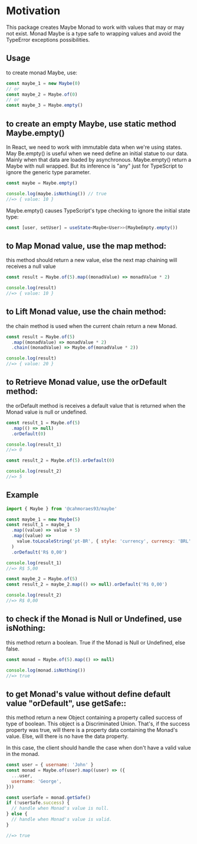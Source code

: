 # Motivation

This package creates Maybe Monad to work with values that may or may not exist.
Monad Maybe is a type safe to wrapping values and avoid the TypeError exceptions possibilities.

## Usage

to create monad Maybe, use:

```js
const maybe_1 = new Maybe(0)
// or
const maybe_2 = Maybe.of(0)
// or
const maybe_3 = Maybe.empty()
```

## to create an empty Maybe, use static method Maybe.empty()

In React, we need to work with immutable data when we're using states. May Be.empty() is useful when we need define an initial statue to our data. Mainly when that data are loaded by asynchronous.
Maybe.empty() return a Maybe with null wrapped. But its inference is "any" just for TypeScript to ignore the generic type parameter.

```js
const maybe = Maybe.empty()

console.log(maybe.isNothing()) // true
//=> { value: 10 }
```

Maybe.empty() causes TypeScript's type checking to ignore the initial state type:

```ts
const [user, setUser] = useState<Maybe<User>>(MaybeEmpty.empty())
```

## to <strong>Map</strong> Monad value, use the map method:

this method should return a new value, else the next map chaining will receives a null value

```js
const result = Maybe.of(5).map((monadValue) => monadValue * 2)

console.log(result)
//=> { value: 10 }
```

## to <strong>Lift</strong> Monad value, use the chain method:

the chain method is used when the current chain return a new Monad.

```js
const result = Maybe.of(5)
  .map((monadValue) => monadValue * 2)
  .chain((monadValue) => Maybe.of(monadValue * 2))

console.log(result)
//=> { value: 20 }
```

## to <strong>Retrieve</strong> Monad value, use the orDefault method:

the orDefault method is receives a default value that is returned when the Monad value is null or undefined.

```js
const result_1 = Maybe.of(5)
  .map(() => null)
  .orDefault(0)

console.log(result_1)
//=> 0

const result_2 = Maybe.of(5).orDefault(0)

console.log(result_2)
//=> 5
```

## Example

```js
import { Maybe } from '@cahmoraes93/maybe'

const maybe_1 = new Maybe(5)
const result_1 = maybe_1
  .map((value) => value + 5)
  .map((value) =>
    value.toLocaleString('pt-BR', { style: 'currency', currency: 'BRL' }),
  )
  .orDefault('R$ 0,00')

console.log(result_1)
//=> R$ 5,00

const maybe_2 = Maybe.of(5)
const result_2 = maybe_2.map(() => null).orDefault('R$ 0,00')

console.log(result_2)
//=> R$ 0,00
```

## to check if the Monad is Null or Undefined, use <strong>isNothing</strong>:

this method return a boolean. True if the Monad is Null or Undefined, else false.

```js
const monad = Maybe.of(5).map(() => null)

console.log(monad.isNothing())
//=> true
```

## to get Monad's value without define default value "orDefault", use getSafe::

this method return a new Object containing a property called success of type of boolean.
This object is a Discriminated Union. That's, if the success property was true, will there is a property data containing the Monad's value. Else, will there is no have the data property.

In this case, the client should handle the case when don't have a valid value in the monad.

```js
const user = { username: 'John' }
const monad = Maybe.of(user).map((user) => ({
  ...user,
  username: 'George',
}))

const userSafe = monad.getSafe()
if (!userSafe.success) {
  // handle when Monad's value is null.
} else {
  // handle when Monad's value is valid.
}

//=> true
```
